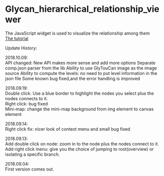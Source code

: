 # Glycan_hierarchical_relationship_viewer
The JavaScript widget is used to visualize the relationship among them
<br><a href="https://hendricks27.github.io/Glycan_hierarchical_relationship_viewer/index.html">The tutorial</a><br>

Update History:

2018.10.09:<br>
API changed: New API makes more sense and add more options
Separate comp.json parser from the lib
Ability to use GlyTouCan image as the image source
Ability to compute the levels: no need to put level information in the json file
Some known bug fixed,and the error handling is improved

2018.09.19:<br>
Double click: Use a blue border to highlight the nodes you select plus the nodes connects to it.<br>
Right click: bug fixed<br>
Mini-map: change the mini-map background from img element to canvas element<br>

2018.09.14:<br>
Right click fix: nicer look of context menu and small bug fixed<br>

2018.09.13:<br>
Add double click on node: zoom in to the node plus the nodes connect to it.<br>
Add right click menu: give you the choice of jumping to root(overview) or isolating a specific branch.<br>

2018.09.04:<br>
First version comes out.<br>

